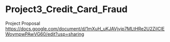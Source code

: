# Project3_Credit_Card_Fraud 

Project Proposal
https://docs.google.com/document/d/1mXuH_uKJAVjvjp7MLtHRe2U2ZiIClEWoympwPAwVG60/edit?usp=sharing

